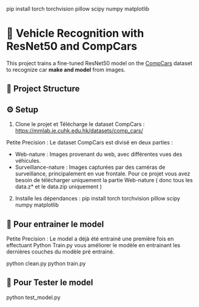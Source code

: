 pip install torch torchvision pillow scipy numpy matplotlib
# 🚗 Vehicle Recognition with ResNet50 and CompCars

This project trains a fine-tuned ResNet50 model on the [CompCars](http://mmlab.ie.cuhk.edu.hk/datasets/comp_cars/index.html) dataset to recognize car **make and model** from images.

## 📁 Project Structure


## ⚙️ Setup

1. Clone le projet et Télécharge le dataset CompCars : https://mmlab.ie.cuhk.edu.hk/datasets/comp_cars/

Petite Precision : Le dataset CompCars est divisé en deux parties :​
* Web-nature : Images provenant du web, avec différentes vues des véhicules.
* Surveillance-nature : Images capturées par des caméras de surveillance, principalement en vue frontale.
Pour ce projet vous avez besoin de télécharger uniquement la partie Web-nature ( donc tous les data.z* et le data.zip uniquement )


2. Installe les dépendances : pip install torch torchvision pillow scipy numpy matplotlib


## 🎯 **Pour entrainer le model**

Petite Precision : Le model a déjà été entrainé une première fois en effectuant Python Train.py vous améliorer le modèle en entrainant les dernières couches du modèle pré entrainé.

python clean.py
python train.py

## 🥇 **Pour Tester le model** 

python test_model.py 
